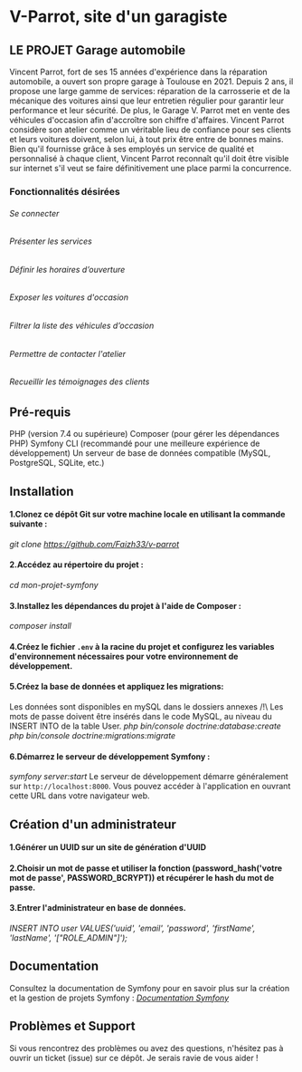 # V-Parrot, site d'un garagiste

## LE PROJET Garage automobile
Vincent Parrot, fort de ses 15 années d'expérience dans la réparation automobile, a ouvert son propre garage à Toulouse en 2021. Depuis 2 ans, il propose une large gamme de services: réparation de la carrosserie et de la mécanique des voitures ainsi que leur entretien régulier pour garantir leur performance et leur sécurité. De plus, le Garage V. Parrot met en vente des véhicules d'occasion afin d'accroître son chiffre d'affaires. Vincent Parrot considère son atelier comme un véritable lieu de confiance pour ses clients et leurs voitures doivent, selon lui, à tout prix être entre de bonnes mains. Bien qu'il fournisse grâce à ses employés un service de qualité et personnalisé à chaque client, Vincent Parrot reconnaît qu'il doit être visible sur internet s'il veut se faire définitivement une place parmi la concurrence. 

### Fonctionnalités désirées
###### Se connecter
###### Présenter les services
###### Définir les horaires d’ouverture
###### Exposer les voitures d'occasion
###### Filtrer la liste des véhicules d’occasion
###### Permettre de contacter l'atelier
###### Recueillir les témoignages des clients

## Pré-requis
PHP (version 7.4 ou supérieure)
Composer (pour gérer les dépendances PHP)
Symfony CLI (recommandé pour une meilleure expérience de développement)
Un serveur de base de données compatible (MySQL, PostgreSQL, SQLite, etc.)

## Installation
#### 1.Clonez ce dépôt Git sur votre machine locale en utilisant la commande suivante :
*git clone https://github.com/Faizh33/v-parrot*
#### 2.Accédez au répertoire du projet :
*cd mon-projet-symfony*
#### 3.Installez les dépendances du projet à l'aide de Composer :
*composer install*
#### 4.Créez le fichier `.env` à la racine du projet et configurez les variables d'environnement nécessaires pour votre environnement de développement.
#### 5.Créez la base de données et appliquez les migrations:
Les données sont disponibles en mySQL dans le dossiers annexes
/!\ Les mots de passe doivent être insérés dans le code MySQL, au niveau du INSERT INTO de la table User.
*php bin/console doctrine:database:create*
*php bin/console doctrine:migrations:migrate*
#### 6.Démarrez le serveur de développement Symfony :
*symfony server:start*
Le serveur de développement démarre généralement sur `http://localhost:8000`. Vous pouvez accéder à l'application en ouvrant cette URL dans votre navigateur web.

## Création d'un administrateur
#### 1.Générer un UUID sur un site de génération d'UUID
#### 2.Choisir un mot de passe et utiliser la fonction (password_hash('votre mot de passe', PASSWORD_BCRYPT)) et récupérer le hash du mot de passe.
#### 3.Entrer l'administrateur en base de données.
*INSERT INTO user VALUES('uuid', 'email', 'password', 'firstName', 'lastName', '["ROLE_ADMIN"]');*

## Documentation
Consultez la documentation de Symfony pour en savoir plus sur la création et la gestion de projets Symfony :
*[Documentation Symfony](https://symfony.com/doc/current/index.html)*

## Problèmes et Support
Si vous rencontrez des problèmes ou avez des questions, n'hésitez pas à ouvrir un ticket (issue) sur ce dépôt. Je serais ravie de vous aider !







